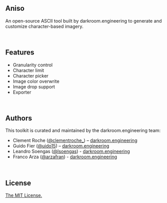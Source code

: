 ## Aniso

An open-source ASCII tool built by darkroom.engineering to generate and customize character-based imagery.

<br/>

## Features

- Granularity control
- Character limit
- Character picker
- Image color overwrite
- Image drop support
- Exporter

<br/>

## Authors

This toolkit is curated and maintained by the darkroom.engineering team:

- Clement Roche ([@clementroche\_](https://twitter.com/clementroche_)) – [darkroom.engineering](https://darkroom.engineering)
- Guido Fier ([@uido15](https://twitter.com/uido15)) – [darkroom.engineering](https://darkroom.engineering)
- Leandro Soengas ([@lsoengas](https://twitter.com/lsoengas)) - [darkroom.engineering](https://darkroom.engineering)
- Franco Arza ([@arzafran](https://twitter.com/arzafran)) - [darkroom.engineering](https://darkroom.engineering)

<br/>

## License

[The MIT License.](https://opensource.org/licenses/MIT)
